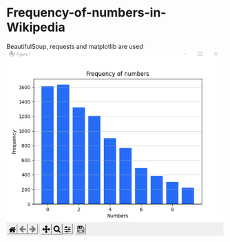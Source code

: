 # Frequency-of-numbers-in-Wikipedia
BeautifulSoup, requests and matplotlib are used
![alt text](plot.png)

